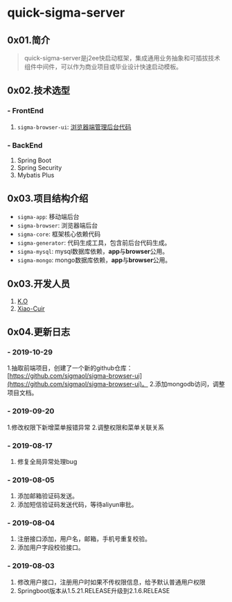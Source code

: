 # quick-sigma-server

## 0x01.简介

> quick-sigma-server是j2ee快启动框架，集成通用业务抽象和可插拔技术组件中间件，可以作为商业项目或毕业设计快速启动模板。

## 0x02.技术选型

### - FrontEnd

1. `sigma-browser-ui`: [浏览器端管理后台代码](https://github.com/sigmaol/sigma-browser-ui)

### - BackEnd

1. Spring Boot
2. Spring Security
3. Mybatis Plus

## 0x03.项目结构介绍

- `sigma-app`: 移动端后台
- `sigma-browser`: 浏览器端后台
- `sigma-core`: 框架核心依赖代码
- `sigma-generator`: 代码生成工具，包含前后台代码生成。
- `sigma-mysql`: mysql数据库依赖，**app**与**browser**公用。
- `sigma-mongo`: mongo数据库依赖，**app**与**browser**公用。

## 0x03.开发人员

1. [K.O](https://github.com/sigmako)
2. [Xiao-Cuir](https://github.com/ccj)

## 0x04.更新日志

### - 2019-10-29

1.抽取前端项目，创建了一个新的github仓库：[https://github.com/sigmaol/sigma-browser-ui](https://github.com/sigmaol/sigma-browser-ui)。
2.添加mongodb访问，调整项目文档。

### - 2019-09-20

1.修改权限下新增菜单报错异常
2.调整权限和菜单关联关系

### - 2019-08-17

1. 修复全局异常处理bug

### - 2019-08-05

1. 添加邮箱验证码发送。
2. 添加短信验证码发送代码，等待aliyun审批。

### - 2019-08-04

1. 注册接口添加，用户名，邮箱，手机号重复校验。
2. 添加用户字段校验接口。

### - 2019-08-03

1. 修改用户接口，注册用户时如果不传权限信息，给予默认普通用户权限
2. Springboot版本从1.5.21.RELEASE升级到2.1.6.RELEASE
